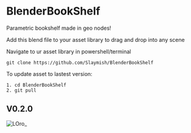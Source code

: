 # BlenderBookShelf
Parametric bookshelf made in geo nodes!


Add this blend file to your asset library to drag and drop into any scene

Navigate to ur asset library in powershell/terminal

```
git clone https://github.com/Slaymish/BlenderBookShelf
```

To update asset to lastest version:
```
1. cd BlenderBookShelf
2. git pull
```



## V0.2.0

![LOro_](https://github.com/Slaymish/BlenderBookShelf/assets/21288505/6ca4b8c4-1f14-4815-9217-c554413ac80d)
